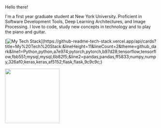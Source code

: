 Hello there! 

I'm a first year graduate student at New York University. Proficient in Software Development Tools, Deep Learning Architectures, and Image Processing. 
I love to code, study new concepts in technology and to play the piano and guitar. 



[![My Tech Stack](https://github-readme-tech-stack.vercel.app/api/cards?title=My%20Tech%20Stack:&lineHeight=11&lineCount=2&theme=github_dark&line1=Python,python,a7e974;pytorch,pytorch,b97d28;tensorflow,tensorflow,fbb551;mysql,mysql,6b82f5;&line2=pandas,pandas,ff5833;numpy,numpy,326af0;keras,keras,af5152;flask,flask,9c9c9c;)](https://github-readme-tech-stack.vercel.app/api/cards?title=My%20Tech%20Stack:&lineHeight=11&lineCount=2&theme=github_dark&line1=Python,python,a7e974;pytorch,pytorch,b97d28;tensorflow,tensorflow,fbb551;mysql,mysql,6b82f5;&line2=pandas,pandas,ff5833;numpy,numpy,326af0;keras,keras,af5152;flask,flask,9c9c9c;)

<img height="180em" src="https://github-readme-stats.vercel.app/api?username=Joshua-Alfred&show_icons=true&hide_border=true&&count_private=true&include_all_commits=true" />

